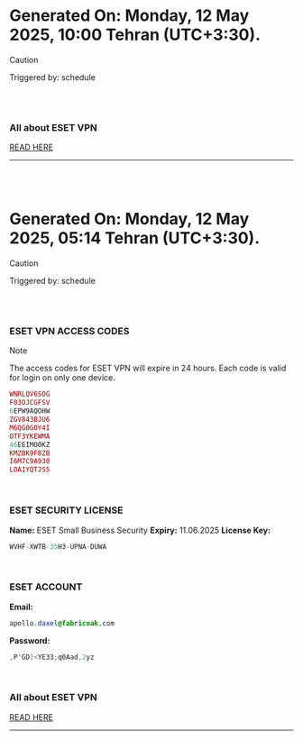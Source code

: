 # Generated On: Monday, 12 May 2025, 10:00 Tehran (UTC+3:30).

> [!CAUTION]
> Triggered by: schedule

<br><br>

### All about ESET VPN

[READ HERE](https://t.me/F_NiREvil/2113)

---

<br><br>

# Generated On: Monday, 12 May 2025, 05:14 Tehran (UTC+3:30).

> [!CAUTION]
> Triggered by: schedule

<br><br>

### ESET VPN ACCESS CODES

> [!NOTE]
> The access codes for ESET VPN will expire in 24 hours.
> Each code is valid for login on only one device.

```ruby
WNRLQV6SOG
F03OJCGFSV
6EPW9AQOHW
ZGV843BJU6
M6QG0GOY4I
OTF3YKEWMA
46EEIMO0KZ
KMZBK9F8ZB
I6M7C9A930
LOA1YQTJS5
```

<br>

### ESET SECURITY LICENSE

**Name:** ESET Small Business Security
**Expiry:** 11.06.2025
**License Key:**

```POV-Ray SDL
WVHF-XWTB-35H3-UPNA-DUWA
```

<br>

### ESET ACCOUNT

**Email:**

```CSS
apollo.daxel@fabricoak.com
```

**Password:**

```POV-Ray SDL
,P'GD]<YE33;q0Aad,2yz
```

<br>

### All about ESET VPN

[READ HERE](https://t.me/F_NiREvil/2113)

---

<br><br>

